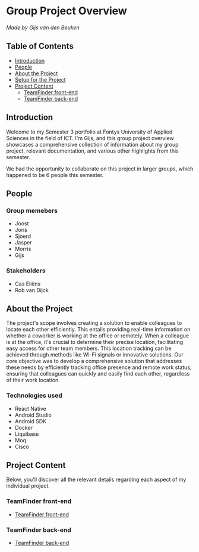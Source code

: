 # Group Project Overview

_Made by Gijs van den Beuken_

## Table of Contents

- [Introduction](#heading-introduction)
- [People](#people)
- [About the Project](#heading-about-the-project)
- [Setup for the Project](#heading-setup-for-the-project)
- [Project Content](#heading-project-content)
  - [TeamFinder front-end](#teamfinder-front-end)
  - [TeamFinder back-end](#teamfinder-back-end)

## Introduction <a name="heading-introduction"></a>

Welcome to my Semester 3 portfolio at Fontys University of Applied Sciences in the field of ICT. I'm Gijs, and this group project overview showcases a comprehensive collection of information about my group project, relevant documentation, and various other highlights from this semester.

We had the opportunity to collaborate on this project in larger groups, which happened to be 6 people this semester.

## People <a name="people"></a>

### Group memebers

* Joost
* Joris
* Sjoerd
* Jasper
* Morris
* Gijs

### Stakeholders

* Cas Eliëns
* Rob van Dijck

## About the Project <a name="heading-about-the-project"></a>

The project's scope involves creating a solution to enable colleagues to locate each other efficiently. This entails providing real-time information on whether a coworker is working at the office or remotely. When a colleague is at the office, it's crucial to determine their precise location, facilitating easy access for other team members. This location tracking can be achieved through methods like Wi-Fi signals or innovative solutions. Our core objective was to develop a comprehensive solution that addresses these needs by efficiently tracking office presence and remote work status, ensuring that colleagues can quickly and easily find each other, regardless of their work location.

### Technologies used <a name="technologies-used"></a>

- React Native
- Android Studio
- Android SDK
- Docker
- Liquibase
- Moq
- Cisco

## Project Content <a name="heading-project-content"></a>

Below, you'll discover all the relevant details regarding each aspect of my individual project.

### TeamFinder front-end <a name="teamfinder-front-end"></a>

- [TeamFinder front-end](https://github.com/S3-IO-Dev/S3-DB-IO-Front-end.git)

### TeamFinder back-end <a name="teamfinder-back-end"></a>

- [TeamFinder back-end](https://github.com/S3-IO-Dev/S3_DB_IO.git)